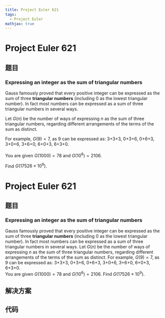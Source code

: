 ```yaml
---
title: Project Euler 621
tags:
  - Project Euler
mathjax: true
---
```

<escape><!-- more --></escape>
    
# Project Euler 621
## 题目
### Expressing an integer as the sum of triangular numbers

Gauss famously proved that every positive integer can be expressed as the sum of three <b>triangular numbers</b> (including 0 as the lowest triangular number).  In fact most numbers can be expressed as a sum of three triangular numbers in several ways.

Let $G(n)$ be the number of ways of expressing $n$ as the sum of three triangular numbers, regarding different arrangements of the terms of the sum as distinct.

For example, $G(9) = 7$, as 9 can be expressed as:  3+3+3, 0+3+6, 0+6+3, 3+0+6, 3+6+0, 6+0+3, 6+3+0.<br />  
You are given $G(1000) = 78$ and $G(10^6) = 2106$.

Find $G(17 526 \times 10^9)$.


# Project Euler 621
## 题目
### Expressing an integer as the sum of triangular numbers

Gauss famously proved that every positive integer can be expressed as the sum of three **triangular numbers** (including 0 as the lowest triangular number). In fact most numbers can be expressed as a sum of three triangular numbers in several ways.
Let $G(n)$ be the number of ways of expressing $n$ as the sum of three triangular numbers, regarding different arrangements of the terms of the sum as distinct.
For example, $G(9)=7$, as 9 can be expressed as: 3+3+3, 0+3+6, 0+6+3, 3+0+6, 3+6+0, 6+0+3, 6+3+0.<br>You are given $G(1000)=78$ and $G(10^6)=2106$.
Find $G(17526\times10^9)$.


## 解决方案


## 代码


